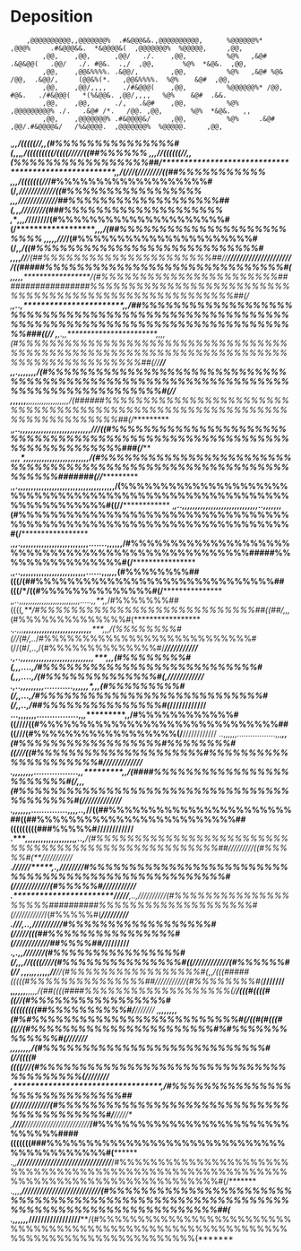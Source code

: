 # Deposition
        ,@@@@@@@@@@,,@@@@@@@%  .#&@@@&&.,@@@@@@@@@@,      %@@@@@@%*   ,@@@%     .#&@@@&&.  *&@@@@&(  ,@@@@@@@%  %@@@@@,     ,@@,          
            ,@@,    ,@@,      ,@@/   ./.    ,@@,          %@%   ,&@# .&@&@@(   .@@/   ./. #@&.  .,/  ,@@,       %@%  *&@&.  ,@@,          
            ,@@,    ,@@&%%%%. .&@@/,        ,@@,          %@%   ,&@# %@& /@@,  .&@@/,     (@@&%(*.   ,@@&%%%%.  %@%    &@#  ,@@,          
            ,@@,    ,@@/,,,,    ./#&@@@(    ,@@,          %@@@@@@%* /@@,  #@&.   ./#&@@@(   *(%&@@&. ,@@/,,,,   %@%    &@#  .&&.          
            ,@@,    ,@@,      ./,   .&@#    ,@@,          %@%      ,@@@@@@@@@% ./.   .&@# /*.   /@@. ,@@,       %@%  *&@&.   ,,           
            ,@@,    ,@@@@@@@% .#&@@@@&/     ,@@,          %@%     .&@#     ,@@/.#&@@@@&/   /%&@@@@.  ,@@@@@@@%  %@@@@@.     ,@@,          
,*************,,*/(((((//,,*(#%%%%%%%%%%%%%%%#(*,,,****************************************************,*/(((((((((/((((////****/((##%%%%%%
,*************,,//((((((//,,*(%%%%%%%%%%%%%%%%%##/*****************************************************,,*/(///(//////****//((##%%%%%%%%%%%
,************,,*/(((((((//***/#%%%%%%%%%%%%%%%%%%%#(/***************************************************,*//////////*//((#%%%%%%%%%%%%%%%%%
,***********,,*////////////***/##%%%%%%%%%%%%%%%%%%%##(*,***********************************************,,*////////(###%%%%%%%%%%%%%%%%%%%%
,**********,,,*/*******//////**/(#%%%%%%%%%%%%%%%%%%%%%#(/**********************************************,,,***/(##%%%%%%%%%%%%%%%%%%%%%%%%%
,*********,,,,*************///***/(#%%%%%%%%%%%%%%%%%%%%%%#(/***********************************,****,****/((#%%%%%%%%%%%%%%%%%%%%%%%%%%%%#
,*********,,,***************//****/(##%%%%%%%%%%%%%%%%%%%%%%##//**************//////////////////////((#####%%%%%%%%%%%%%%%%%%%%%%%%%%%%%%#(
,********,,,,***********************/(#%%%%%%%%%%%%%%%%%%%%%%%##################%%%%%%%%%%%%%%%%%%%%%%%%%%%%%%%%%%%%%%%%%%%%%%%%%%%%%%%##(/
,*******,..,***********************,,*/##%%%%%%%%%%%%%%%%%%%%%%%%%%%%%%%%%%%%%%%%%%%%%%%%%%%%%%%%%%%%%%%%%%%%%%%%%%%%%%%%%%%%%%%%%%%###((//
,*******,.,,***********************,,,,*(#%%%%%%%%%%%%%%%%%%%%%%%%%%%%%%%%%%%%%%%%%%%%%%%%%%%%%%%%%%%%%%%%%%%%%%%%%%%%%%%%%%%%%%%%##(//**//
,******,.,,,************************,,,,*/(#%%%%%%%%%%%%%%%%%%%%%%%%%%%%%%%%%%%%%%%%%%%%%%%%%%%%%%%%%%%%%%%%%%%%%%%%%%%%%%%%%%%%#(//*******
,*****,,,,,********,***,,,,,,,,,,,,*,,,,,,*/(######%%%%%%%%%%%%%%%%%%%%%%%%%%%%%%%%%%%%%%%%%%%%%%%%%%%%%%%%%%%%%%%%%%%%%%%%%%##(/**********
,*****,..,*******,,,,,,,,,,,,,,,,,,,,,,*,,,,*///((#%%%%%%%%%%%%%%%%%%%%%%%%%%%%%%%%%%%%%%%%%%%%%%%%%%%%%%%%%%%%%%%%%%%%%%%###(/************
,*****,,,*******,,,,,*,,,,,,,,,,,,,,,,,****,,,*/(#%%%%%%%%%%%%%%%%%%%%%%%%%%%%%%%%%%%%%%%%%%%%%%%%%%%%%%%%%%%%%%%%%#######(//**************
,****,.,,,,,,,,,,,,,,,,,,,,,,,,,,,,,,,,,,**,,,/(%%%%%%%%%%%%%%%%%%%%%%%%%%%%%%%%%%%%%%%%%%%%%%%%%%%%%%%%%%%%%%%%%%%%#((//******************
,***,..,,,,,,,,,,,,,,,,,,,,,,,,,,,,,..,,,,,,,*(#%%%%%%%%%%%%%%%%%%%%%%%%%%%%%%%%%%%%%%%%%%%%%%%%%%%%%%%%%%%%%%%%%%%%%#(/*******************
,**,,.,,,,,,,,,,,,,,,,,,,,,,,,,,.......,,,,,,/#%%%%%%%%%%%%%%%%%%%%%%%%%%%%%%%%%%%%%%%%%%%%%%%%%%#####%%%%%%%%%%%%%%%%#(/******************
,**,..,,,,,,,,,,,,,,,,,,,,,,,,,......,,,*,,,*(#%%%%%%%%##(((/(##%%%%%%%%%%%%%%%%%%%%%%%%%%%%%%##(((/*/((#%%%%%%%%%%%%%%#(/*****************
,*,..,,,,,,,,,,,,,,,,,,,,,,,,,,,.....,,**,,*/#%%%%%%%##((((*,**/#%%%%%%%%%%%%%%%%%%%%%%%%%%%%##((##/,,,*(#%%%%%%%%%%%%%%#(*****************
.*,.,,,**,,,,,,,,,,,,,,,,,,,,,,,,,,*****,,,/(%%%%%%%%#(//(#/,..*/#%%%%%%%%%%%%%%%%%%%%%%%%%%%#(//(#/,..,/(#%%%%%%%%%%%%%%#/*****///////////
.,..,,,,,,,,,,,,,,,,,,,,,,,,,,*,,*******,,,(#%%%%%%%%#(*,,,....,/#%%%%%%%%%%%%%%%%%%%%%%%%%%%#(*,,,....,/(#%%%%%%%%%%%%%%#(*,**////////////
.,..,,,,,,,,,...........,,,,,,*,********,,*(#%%%%%%%%%#(/*,,...,/#%%%%%%%%%%%%%%%%%%%%%%%%%%%%#(/*,,..,*/##%%%%%%%%%%%%%%%#(***////////////
...,,,,,,,................,,*,**********,,/#%%%%%%%%%%%%#((////((#%%%%%%%%%%%%%%%%%%%%%%%%%%%%%%##((///(#%%%%%%%%%%%%%%%%%%(/**////////////
 ..,,,,,,.................,,,**********,,*(#%%%%%%%%%%%%%%%%%%#%%%%%%%%#((///((#%%%%%%%%%%%%%%%%%%%%%#%%%%%%%%%%%%%%%%%%%%%#/**////////////
.,,,,,,,,.................,,***********,,/(####%%%%%%%%%%%%%%%%%%%%%%%%#(/*,,,*(#%%%%%%%%%%%%%%%%%%%%%%%%%%%%%%%%%%%%%%%%%%#(/*////////////
.,***,,,,,,..............,,,**********,..,***//((##%%%%%%%%%%%%%%%%%%%%%%%##((##%%%%%%%%%%%%%%%%%%%%%%%%%##(((((((((###%%%%%#/**///////////
.*****,,,,,,,,,,,,,,,,,,,*************,..,*******/(#%%%%%%%%%%%%%%%%%%%%%%%%%%%%%%%%%%%%%%%%%%%%%%%%%%%%##///*//////((#%%%%%#(**///////////
.****************/******/***////*****,.,*///////**/#%%%%%%%%%%%%%%%%%%%%%%%%%%%%%%%%%%%%%%%%%%%%%%%%%%%%#(////////////(#%%%%%#/**//////////
.***********************/////*******,..,*//////////(#%%%%%%%%%%%%%%%%%%%%##########%%%%%%%%%%%%%%%%%%%%#(///////////*/(#%%%%%#(***/////////
.************************///********,..,*//////////#%%%%%%%%%%%%%%%%%%#(//*****///(((##%%%%%%%%%%%%%%%%#(///////////**/##%%%%##/***////////
.***********************************,.,,***///////(#%%%%%%%%%%%%%%%%#(/*,,,*//((((////(#%%%%%%%%%%%%%%%#((////////////(#%%%%%%#(*********//
,***********,,,*,,*,,**************,,,*//******//(#%%%%%%%%%%%%%%%%%#(*,,*/(((#####(((((#%%%%%%%%%%%%%%%##///////////(#%%%%%%%%#(***///////
,*************,,**,,,************,,,,,/(##((((####%%%%%%%%%%%%%%%%%%%(/**/(((#((((#((//(#%%%%%%%%%%%%%%%%%#(((((((((##%%%%%%%%%%#/**///////
,******************************,,,,,,,*(#%#%%%%%%%%%%%%%%%%%%%%%%%%%%#(**/((#(#(((#((//(#%%%%%%%%%%%%%%%%%%%%%%%#%#%%%%%%%%%%%%%#(**///////
,*************,**************,****,,,,,/(#%%%%%%%%%%%%%%%%%%%%%%%%%%%%#(/*/((((#((((///(#%%%%%%%%%%%%%%%%%%%%%%%%%%%%%%%%%%%%%%%%(/*///////
,*************************************,*/#%%%%%%%%%%%%%%%%%%%%%%%%%%%%%##(////////////(#%%%%%%%%%%%%%%%%%%%%%%%%%%%%%%%%%%%%%%%%%#/**/////*
,******////****///////////////////////***/#%%%%%%%%%%%%%%%%%%%%%%%%%%%%%%####(((((((###%%%%%%%%%%%%%%%%%%%%%%%%%%%%%%%%%%%%%%%%%%#(********
.,*,****///////////////////////////////***/#%%%%%%%%%%%%%%%%%%%%%%%%%%%%%%%%%%%%%%%%%%%%%%%%%%%%%%%%%%%%%%%%%%%%%%%%%%%%%%%%%%%%%#(/*******
.,,,,*****//////////////////////////*******(#%%%%%%%%%%%%%%%%%%%%%%%%%%%%%%%%%%%%%%%%%%%%%%%%%%%%%%%%%%%%%%%%%%%%%%%%%%%%%%%%%%%%##(*******
.,,,,,,***********/////////////////********/(#%%%%%%%%%%%%%%%%%%%%%%%%%%%%%%%%%%%%%%%%%%%%%%%%%%%%%%%%%%%%%%%%%%%%%%%%%%%%%%%%%%%%%(*******

